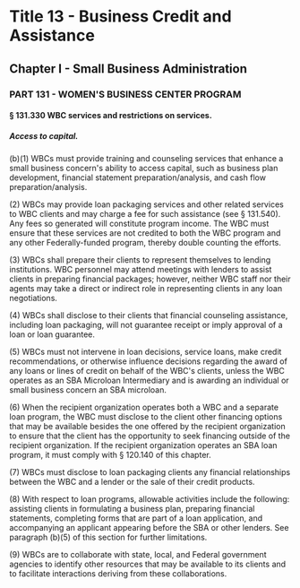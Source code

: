 
# Title 13 - Business Credit and Assistance
## Chapter I - Small Business Administration
### PART 131 - WOMEN'S BUSINESS CENTER PROGRAM
#### § 131.330 WBC services and restrictions on services.
##### Access to capital.

(b)(1) WBCs must provide training and counseling services that enhance a small business concern's ability to access capital, such as business plan development, financial statement preparation/analysis, and cash flow preparation/analysis.

(2) WBCs may provide loan packaging services and other related services to WBC clients and may charge a fee for such assistance (see § 131.540). Any fees so generated will constitute program income. The WBC must ensure that these services are not credited to both the WBC program and any other Federally-funded program, thereby double counting the efforts.

(3) WBCs shall prepare their clients to represent themselves to lending institutions. WBC personnel may attend meetings with lenders to assist clients in preparing financial packages; however, neither WBC staff nor their agents may take a direct or indirect role in representing clients in any loan negotiations.

(4) WBCs shall disclose to their clients that financial counseling assistance, including loan packaging, will not guarantee receipt or imply approval of a loan or loan guarantee.

(5) WBCs must not intervene in loan decisions, service loans, make credit recommendations, or otherwise influence decisions regarding the award of any loans or lines of credit on behalf of the WBC's clients, unless the WBC operates as an SBA Microloan Intermediary and is awarding an individual or small business concern an SBA microloan.

(6) When the recipient organization operates both a WBC and a separate loan program, the WBC must disclose to the client other financing options that may be available besides the one offered by the recipient organization to ensure that the client has the opportunity to seek financing outside of the recipient organization. If the recipient organization operates an SBA loan program, it must comply with § 120.140 of this chapter.

(7) WBCs must disclose to loan packaging clients any financial relationships between the WBC and a lender or the sale of their credit products.

(8) With respect to loan programs, allowable activities include the following: assisting clients in formulating a business plan, preparing financial statements, completing forms that are part of a loan application, and accompanying an applicant appearing before the SBA or other lenders. See paragraph (b)(5) of this section for further limitations.

(9) WBCs are to collaborate with state, local, and Federal government agencies to identify other resources that may be available to its clients and to facilitate interactions deriving from these collaborations.
